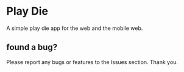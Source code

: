 # Play Die
A simple play die app for the web and the mobile web.

## found a bug?
Please report any bugs or features to the Issues section. Thank you.
